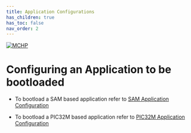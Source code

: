 ```yaml
---
title: Application Configurations
has_children: true
has_toc: false
nav_order: 2
---
```


[![MCHP](https://www.microchip.com/ResourcePackages/Microchip/assets/dist/images/logo.png)](https://www.microchip.com)

# Configuring an Application to be bootloaded

- To bootload a SAM based application refer to [SAM Application Configuration](./readme_configure_application_sam.md)

- To bootload a PIC32M based application refer to [PIC32M Application Configuration](./readme_configure_application_pic32m.md)
